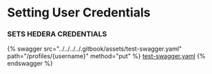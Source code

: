 # Setting User Credentials

### SETS HEDERA CREDENTIALS

{% swagger src="../../../../.gitbook/assets/test-swagger.yaml" path="/profiles/{username}" method="put" %}
[test-swagger.yaml](../../../../.gitbook/assets/test-swagger.yaml)
{% endswagger %}
